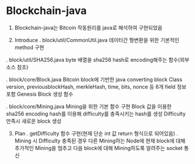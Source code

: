 # Blockchain-java

1. Blockchain-java는 Bitcoin 작동원리를 java로 해석하여 구현되었음

2. Introduce
. block/util/CommonUtil.java
  데이터간 형변환을 위한 기본적인 method 구현

. block/util/SHA256.java
  byte 배열을 sha256 hash로 encoding해주는 함수(외부 소스 참조)

. block/core/Block.java
  Bitcoin block에 기반한 java converting block Class
  version, previousblockHash, merkleHash, time, bits, nonce 등 6개 field 정보 포함
  Genesis Block 생성 함수

. block/core/Mining.java
  Mining을 위한 기본 함수 구현
  Block 값을 이용한 sha256 encoding hash를 이용해 difficulty를 충족시키는 hash를 생성
  Difficulty 만족시 새로운 block 생성

3. Plan
. getDifficulty 함수 구현(현재 단순 int 값 return 형식으로 되어있음)
. Mining 시 Difficulty 충족된 경우 다른 Mining하는 Node에 현재 block에 대해 추가적인 Mining을 멈추고 다음 block에 대해 Mining하도록 알려주는 socket 통신 

